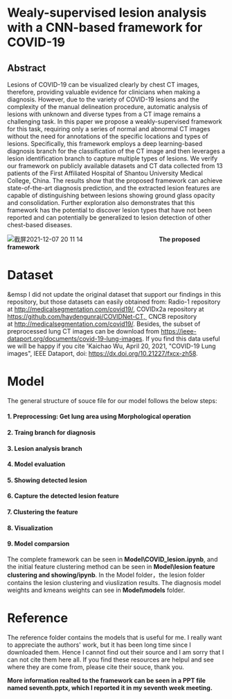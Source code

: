 # Wealy-supervised lesion analysis with a CNN-based framework for COVID-19

## Abstract
Lesions of COVID-19 can be visualized clearly by chest CT images, therefore, providing valuable evidence for clinicians when making a diagnosis. However, due to the variety of COVID-19 lesions and the complexity of the manual delineation procedure, automatic analysis of lesions with unknown and diverse types from a CT image remains a challenging task. In this paper we propose a weakly-supervised framework for this task, requiring only a series of normal and abnormal CT images without the need for annotations of the specific locations and types of lesions. Specifically, this framework employs a deep learning-based diagnosis branch for the classification of the CT image and then leverages a lesion identification branch to capture multiple types of lesions. We verify our framework on publicly available datasets and CT data collected from 13 patients of the First Affiliated Hospital of Shantou University Medical College, China. The results show that the proposed framework can achieve state-of-the-art diagnosis prediction, and the extracted lesion features are capable of distinguishing between lesions showing ground glass opacity and consolidation. Further exploration also demonstrates that this framework has the potential to discover lesion types that have not been reported and can potentially be generalized to lesion detection of other chest-based diseases.


	


![截屏2021-12-07 20 11 14](https://user-images.githubusercontent.com/61356011/145026947-c8f8693a-7b92-4e0c-bad7-ca55aa7fbef0.png)
	&emsp;&emsp;&emsp;&emsp;&emsp;&emsp;&emsp;&emsp;&emsp;&emsp;&emsp;&emsp; **The proposed framework**

# Dataset 
 &emsp I did not update the original dataset that support our findings in this repository, but those datasets can easily obtained from: Radio-1 repository at http://medicalsegmentation.com/covid19/, COVIDx2a repository at https://github.com/haydengunraj/COVIDNet-CT,  CNCB repository at http://medicalsegmentation.com/covid19/. Besides, the subset of preprocessed lung CT images can be download from https://ieee-dataport.org/documents/covid-19-lung-images. If you find this data useful we will be happy if you cite 'Kaichao Wu, April 20, 2021, "COVID-19 Lung images", IEEE Dataport, doi: https://dx.doi.org/10.21227/fxcx-zh58.
 
# Model
The general structure of souce file for our model follows the below steps: 
#### 1. Preprocessing: Get lung area using Morphological operation
#### 2. Traing branch for diagnosis
#### 3. Lesion analysis branch
#### 4. Model evaluation
#### 5. Showing detected lesion
#### 6. Capture the detected lesion feature 
#### 7. Clustering the feature 
#### 8. Visualization
#### 9. Model comparsion
The complete framework can be seen in **Model\COVID_lesion.ipynb**, and the initial feature clustering method can be seen in **Model\lesion feature clustering and showing/ipynb**. In the Model folder，the lesion folder contains the lesion clustering and viuslization results. The diagnosis model weights and kmeans weights can see in 
**Model\models** folder.

# Reference
The reference folder contains the models that is useful for me. I really want to appreciate the authors' work, but it has been long time since I downloaded them. Hence I cannot find out their source and I am sorry that I can not cite them here all. If you find these resources are helpul and see where they are come from, please cite their souce, thank you.

**More information realted to the framework can be seen in a PPT file named seventh.pptx, which I reported it in my seventh week meeting.**
